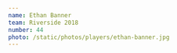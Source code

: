 ```yaml
---
name: Ethan Banner
team: Riverside 2018
number: 44
photo: /static/photos/players/ethan-banner.jpg
---
```


